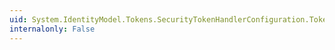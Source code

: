 ```yaml
---
uid: System.IdentityModel.Tokens.SecurityTokenHandlerConfiguration.TokenReplayCacheExpirationPeriod
internalonly: False
---
```

